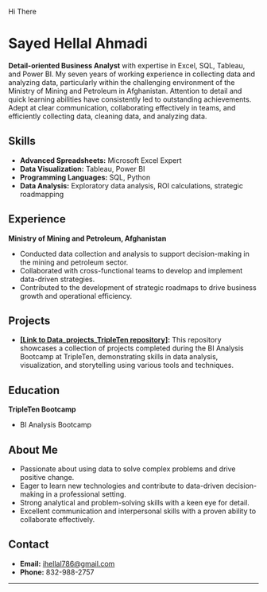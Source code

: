 Hi There


# Sayed Hellal Ahmadi

**Detail-oriented Business Analyst** with expertise in Excel, SQL, Tableau, and Power BI. My seven years of working experience in collecting data and analyzing data, particularly within the challenging environment of the Ministry of Mining and Petroleum in Afghanistan. Attention to detail and quick learning abilities have consistently led to outstanding achievements. Adept at clear communication, collaborating effectively in teams, and efficiently collecting data, cleaning data, and analyzing data.

## Skills

* **Advanced Spreadsheets:** Microsoft Excel Expert
* **Data Visualization:** Tableau, Power BI
* **Programming Languages:** SQL, Python
* **Data Analysis:** Exploratory data analysis, ROI calculations, strategic roadmapping

## Experience

**Ministry of Mining and Petroleum, Afghanistan**
* Conducted data collection and analysis to support decision-making in the mining and petroleum sector.
* Collaborated with cross-functional teams to develop and implement data-driven strategies.
* Contributed to the development of strategic roadmaps to drive business growth and operational efficiency.

## Projects

* **[[Link to Data_projects_TripleTen repository]](https://github.com/Sayedhellal/Data_projects_TripleTen.git):**  This repository showcases a collection of projects completed during the BI Analysis Bootcamp at TripleTen, demonstrating skills in data analysis, visualization, and storytelling using various tools and techniques.

## Education

**TripleTen Bootcamp**
* BI Analysis Bootcamp

##  About Me

* Passionate about using data to solve complex problems and drive positive change.
* Eager to learn new technologies and contribute to data-driven decision-making in a professional setting.
* Strong analytical and problem-solving skills with a keen eye for detail.
* Excellent communication and interpersonal skills with a proven ability to collaborate effectively.

## Contact

* **Email:** ihellal786@gmail.com
* **Phone:** 832-988-2757

---
